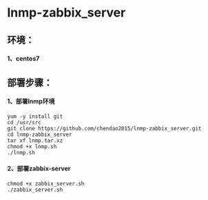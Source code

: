 # lnmp-zabbix_server

## 环境：
#### 1、centos7

## 部署步骤：
#### 1、部署lnmp环境
```
yum -y install git
cd /usr/src
git clone https://github.com/chendao2015/lnmp-zabbix_server.git
cd lnmp-zabbix_server
tar xf lnmp.tar.xz
chmod +x lnmp.sh
./lnmp.sh
```

#### 2、部署zabbix-server
```
chmod +x zabbix_server.sh
./zabbix_server.sh
```

